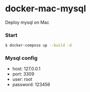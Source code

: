 # docker-mac-mysql
Deploy mysql on Mac

### Start

```bash
$ docker-compose up --build -d
```

### Mysql config

- host: 127.0.0.1
- port: 3309
- user: root
- password: 123456
